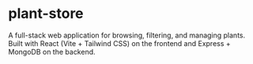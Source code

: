 # plant-store
A full-stack web application for browsing, filtering, and managing plants. Built with React (Vite + Tailwind CSS) on the frontend and Express + MongoDB on the backend.
